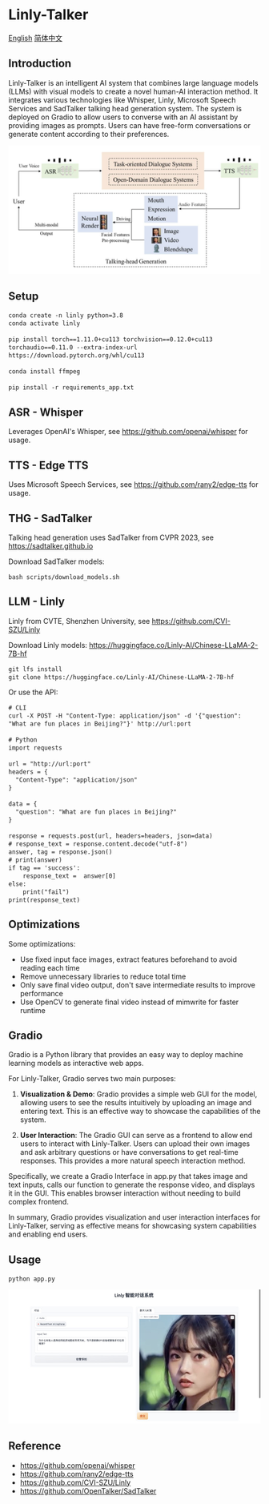 # Linly-Talker

[English](./README.md) [简体中文](./README_zh.md)

## Introduction

Linly-Talker is an intelligent AI system that combines large language models (LLMs) with visual models to create a novel human-AI interaction method. It integrates various technologies like Whisper, Linly, Microsoft Speech Services and SadTalker talking head generation system. The system is deployed on Gradio to allow users to converse with an AI assistant by providing images as prompts. Users can have free-form conversations or generate content according to their preferences.

![The system architecture of multimodal human–computer interaction.](HOI.png)

## Setup

```
conda create -n linly python=3.8
conda activate linly

pip install torch==1.11.0+cu113 torchvision==0.12.0+cu113 torchaudio==0.11.0 --extra-index-url https://download.pytorch.org/whl/cu113 

conda install ffmpeg

pip install -r requirements_app.txt
```

## ASR - Whisper

Leverages OpenAI's Whisper, see https://github.com/openai/whisper for usage.

## TTS - Edge TTS

Uses Microsoft Speech Services, see https://github.com/rany2/edge-tts for usage. 

## THG - SadTalker

Talking head generation uses SadTalker from CVPR 2023, see https://sadtalker.github.io

Download SadTalker models:

```
bash scripts/download_models.sh
```

## LLM - Linly 

Linly from CVTE, Shenzhen University, see https://github.com/CVI-SZU/Linly

Download Linly models: https://huggingface.co/Linly-AI/Chinese-LLaMA-2-7B-hf

```
git lfs install
git clone https://huggingface.co/Linly-AI/Chinese-LLaMA-2-7B-hf
```

Or use the API:

```
# CLI
curl -X POST -H "Content-Type: application/json" -d '{"question": "What are fun places in Beijing?"}' http://url:port

# Python
import requests

url = "http://url:port"  
headers = {
  "Content-Type": "application/json" 
}

data = {
  "question": "What are fun places in Beijing?"
}

response = requests.post(url, headers=headers, json=data)
# response_text = response.content.decode("utf-8")
answer, tag = response.json()
# print(answer)
if tag == 'success':
    response_text =  answer[0]
else:
    print("fail")
print(response_text)
```

## Optimizations

Some optimizations:

- Use fixed input face images, extract features beforehand to avoid reading each time
- Remove unnecessary libraries to reduce total time
- Only save final video output, don't save intermediate results to improve performance 
- Use OpenCV to generate final video instead of mimwrite for faster runtime

## Gradio

Gradio is a Python library that provides an easy way to deploy machine learning models as interactive web apps. 

For Linly-Talker, Gradio serves two main purposes:

1. **Visualization & Demo**: Gradio provides a simple web GUI for the model, allowing users to see the results intuitively by uploading an image and entering text. This is an effective way to showcase the capabilities of the system.

2. **User Interaction**: The Gradio GUI can serve as a frontend to allow end users to interact with Linly-Talker. Users can upload their own images and ask arbitrary questions or have conversations to get real-time responses. This provides a more natural speech interaction method.

Specifically, we create a Gradio Interface in app.py that takes image and text inputs, calls our function to generate the response video, and displays it in the GUI. This enables browser interaction without needing to build complex frontend. 

In summary, Gradio provides visualization and user interaction interfaces for Linly-Talker, serving as effective means for showcasing system capabilities and enabling end users.

## Usage

```
python app.py
```

![](UI.jpg)

## Reference

- https://github.com/openai/whisper
- https://github.com/rany2/edge-tts  
- https://github.com/CVI-SZU/Linly
- https://github.com/OpenTalker/SadTalker
